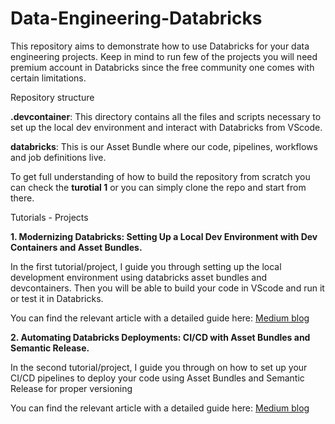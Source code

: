 # Data-Engineering-Databricks

This repository aims to demonstrate how to use Databricks for your data engineering projects. Keep in mind to run few of the projects you will need premium account in Databricks since the free community one comes with certain limitations.

Repository structure

**.devcontainer**: This directory contains all the files and scripts necessary to set up the local dev environment and interact with Databricks from VScode.

**databricks**: This is our Asset Bundle where our code, pipelines, workflows and job definitions live.

To get full understanding of how to build the repository from scratch you can check the **turotial 1** or you can simply clone the repo and start from there.

Tutorials - Projects

**1. Modernizing Databricks: Setting Up a Local Dev Environment with Dev Containers and Asset Bundles.**

In the first tutorial/project, I guide you through setting up the local development environment using databricks asset bundles and devcontainers. Then you will be able to build your code in VScode and run it or test it in Databricks.

You can find the relevant article with a detailed guide here: [Medium blog](https://medium.com/data-engineer-things/modernizing-databricks-setting-up-a-local-dev-environment-with-dev-containers-and-asset-bundles-8385b945be8c)

**2. Automating Databricks Deployments: CI/CD with Asset Bundles and Semantic Release.**

In the second tutorial/project, I guide you through on how to set up your CI/CD pipelines to deploy your code using Asset Bundles and Semantic Release for proper versioning

You can find the relevant article with a detailed guide here: [Medium blog](https://medium.com/data-engineer-things/automating-databricks-deployments-ci-cd-with-asset-bundles-and-semantic-release-23cfbf8bf582)
